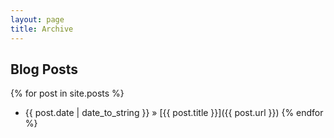 ```yaml
---
layout: page
title: Archive
---
```

## Blog Posts

{% for post in site.posts %}
* {{ post.date | date_to_string }} &raquo; [{{ post.title }}]({{ post.url }})
{% endfor %}